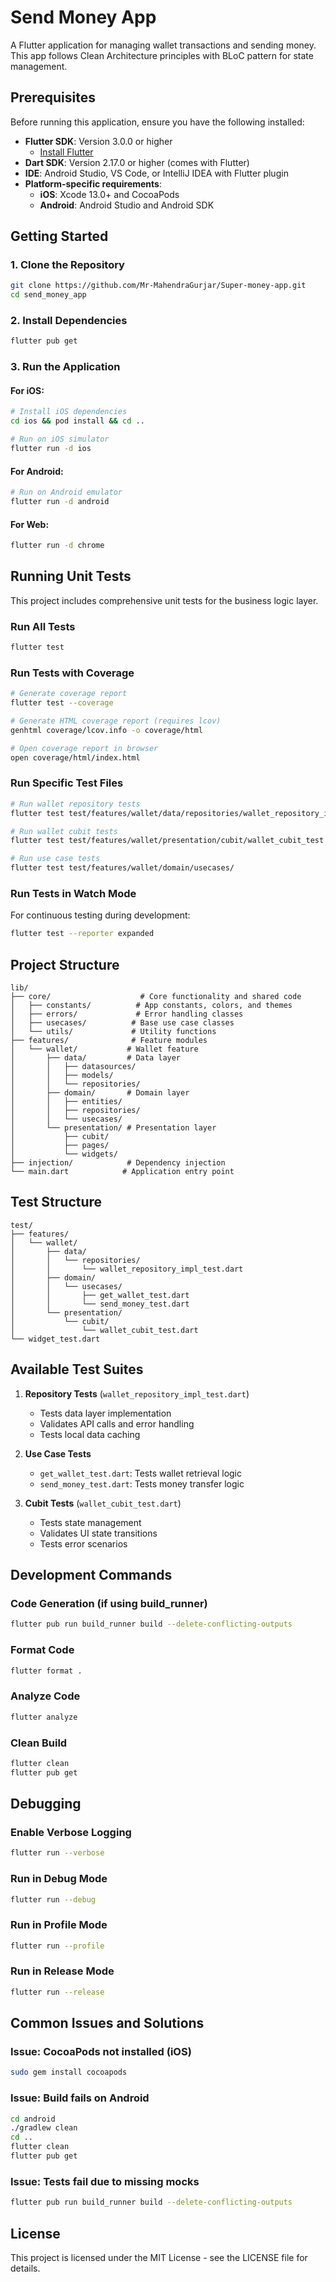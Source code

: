 # Send Money App

A Flutter application for managing wallet transactions and sending money. This app follows Clean Architecture principles with BLoC pattern for state management.

## Prerequisites

Before running this application, ensure you have the following installed:

- **Flutter SDK**: Version 3.0.0 or higher
  - [Install Flutter](https://flutter.dev/docs/get-started/install)
- **Dart SDK**: Version 2.17.0 or higher (comes with Flutter)
- **IDE**: Android Studio, VS Code, or IntelliJ IDEA with Flutter plugin
- **Platform-specific requirements**:
  - **iOS**: Xcode 13.0+ and CocoaPods
  - **Android**: Android Studio and Android SDK

## Getting Started

### 1. Clone the Repository

```bash
git clone https://github.com/Mr-MahendraGurjar/Super-money-app.git
cd send_money_app
```

### 2. Install Dependencies

```bash
flutter pub get
```

### 3. Run the Application

#### For iOS:
```bash
# Install iOS dependencies
cd ios && pod install && cd ..

# Run on iOS simulator
flutter run -d ios
```

#### For Android:
```bash
# Run on Android emulator
flutter run -d android
```

#### For Web:
```bash
flutter run -d chrome
```

## Running Unit Tests

This project includes comprehensive unit tests for the business logic layer.

### Run All Tests

```bash
flutter test
```

### Run Tests with Coverage

```bash
# Generate coverage report
flutter test --coverage

# Generate HTML coverage report (requires lcov)
genhtml coverage/lcov.info -o coverage/html

# Open coverage report in browser
open coverage/html/index.html
```

### Run Specific Test Files

```bash
# Run wallet repository tests
flutter test test/features/wallet/data/repositories/wallet_repository_impl_test.dart

# Run wallet cubit tests
flutter test test/features/wallet/presentation/cubit/wallet_cubit_test.dart

# Run use case tests
flutter test test/features/wallet/domain/usecases/
```

### Run Tests in Watch Mode

For continuous testing during development:

```bash
flutter test --reporter expanded
```

## Project Structure

```
lib/
├── core/                    # Core functionality and shared code
│   ├── constants/          # App constants, colors, and themes
│   ├── errors/             # Error handling classes
│   ├── usecases/          # Base use case classes
│   └── utils/             # Utility functions
├── features/              # Feature modules
│   └── wallet/           # Wallet feature
│       ├── data/         # Data layer
│       │   ├── datasources/
│       │   ├── models/
│       │   └── repositories/
│       ├── domain/       # Domain layer
│       │   ├── entities/
│       │   ├── repositories/
│       │   └── usecases/
│       └── presentation/ # Presentation layer
│           ├── cubit/
│           ├── pages/
│           └── widgets/
├── injection/            # Dependency injection
└── main.dart            # Application entry point
```

## Test Structure

```
test/
├── features/
│   └── wallet/
│       ├── data/
│       │   └── repositories/
│       │       └── wallet_repository_impl_test.dart
│       ├── domain/
│       │   └── usecases/
│       │       ├── get_wallet_test.dart
│       │       └── send_money_test.dart
│       └── presentation/
│           └── cubit/
│               └── wallet_cubit_test.dart
└── widget_test.dart
```

## Available Test Suites

1. **Repository Tests** (`wallet_repository_impl_test.dart`)
   - Tests data layer implementation
   - Validates API calls and error handling
   - Tests local data caching

2. **Use Case Tests**
   - `get_wallet_test.dart`: Tests wallet retrieval logic
   - `send_money_test.dart`: Tests money transfer logic

3. **Cubit Tests** (`wallet_cubit_test.dart`)
   - Tests state management
   - Validates UI state transitions
   - Tests error scenarios

## Development Commands

### Code Generation (if using build_runner)
```bash
flutter pub run build_runner build --delete-conflicting-outputs
```

### Format Code
```bash
flutter format .
```

### Analyze Code
```bash
flutter analyze
```

### Clean Build
```bash
flutter clean
flutter pub get
```

## Debugging

### Enable Verbose Logging
```bash
flutter run --verbose
```

### Run in Debug Mode
```bash
flutter run --debug
```

### Run in Profile Mode
```bash
flutter run --profile
```

### Run in Release Mode
```bash
flutter run --release
```

## Common Issues and Solutions

### Issue: CocoaPods not installed (iOS)
```bash
sudo gem install cocoapods
```

### Issue: Build fails on Android
```bash
cd android
./gradlew clean
cd ..
flutter clean
flutter pub get
```

### Issue: Tests fail due to missing mocks
```bash
flutter pub run build_runner build --delete-conflicting-outputs
```

## License

This project is licensed under the MIT License - see the LICENSE file for details.
